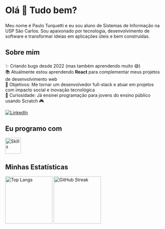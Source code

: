 <h1 align="left">Olá 👋 Tudo bem?</h1>

###

<p align="left">Meu nome é Paulo Turquetti e eu sou aluno de Sistemas de Informação na USP São Carlos. Sou apaixonado por tecnologia, desenvolvimento de software e transformar ideias em aplicações úteis e bem construídas.</p>

###

<h2 align="left">Sobre mim</h2>

###

<p align="left">
✨ Criando bugs desde 2022 (mas também aprendendo muito 😅)<br>
📚 Atualmente estou aprendendo <strong>React</strong> para complementar meus projetos de desenvolvimento web<br>
🎯 Objetivos: Me tornar um desenvolvedor full-stack e atuar em projetos com impacto social e inovação tecnológica<br>
🎲 Curiosidade: Já ensinei programação para jovens do ensino público usando Scratch 🎮
</p>


[![LinkedIn](https://img.shields.io/badge/LinkedIn-0077B5?style=for-the-badge&logo=linkedin&logoColor=white)](https://www.linkedin.com/in/pauloturquetti)


<h2 align="left">Eu programo com</h2>
<p align="left">
  <img src="https://skillicons.dev/icons?i=html,css,js,py,java,c" height="50" alt="Skills" />
</p>

###

<h2 align="left">Minhas Estatísticas</h2>

<div align="left">
  <img src="https://github-readme-stats.vercel.app/api/top-langs/?username=PTurquetti&hide=ASP.net,ShaderLab&exclude_repo=Psel_FoG&layout=compact&theme=github_dark" alt="Top Langs" height="150"/>
  <img src="https://streak-stats.demolab.com?user=PTurquetti&theme=github-dark&hide_border=true" alt="GitHub Streak" height="150"/>
</div>


